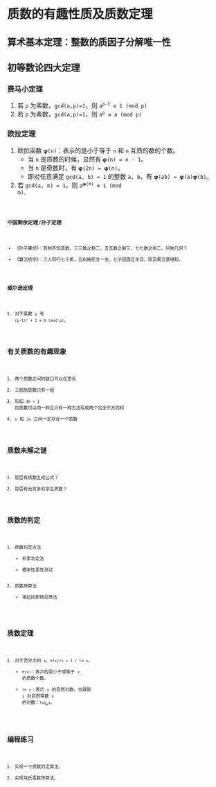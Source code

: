 # 质数的有趣性质及质数定理

		
## 算术基本定理：整数的质因子分解唯一性

		
## 初等数论四大定理

	
### 费马小定理

1. 若 `p` 为素数，`gcd(a,p)=1`，则 <code>a<sup>p-1</sup> ≡ 1 (mod p)</code>
1. 若 `p` 为素数，`gcd(a,p)=1`，则 <code>a<sup>p</sup> ≡ a (mod p)</code>

	
### 欧拉定理

1. 欧拉函数 `𝛗(n)`：表示的是小于等于 `n` 和 `n` 互质的数的个数。
   - 当 `n` 是质数的时候，显然有 `𝛗(n) = n - 1`。
   - 当 `n` 是奇数时，有 `𝛗(2n) = 𝛗(n)`。
   - 即对任意满足 `gcd(a, b) = 1` 的整数 `a, b`，有 `𝛗(ab) = 𝛗(a)𝛗(b)`。
1. 若 `gcd(a, m) = 1`，则 <code>a<sup>𝛗(m)</sup> ≡ 1 (mod m)<code>。

	
### 中国剩余定理/孙子定理

- 《孙子算经》：有物不知其数，三三数之剩二，五五数之剩三，七七数之剩二。问物几何？
- 《算法统宗》：三人同行七十希，五树梅花廿一支，七子团圆正半月，除百零五便得知。

	
### 威尔逊定理

1. 对于素数 `p` 有 `(p-1)! + 1 ≡ 0 (mod p)`。

		
## 有关质数的有趣现象

1. 两个质数之间的缺口可以任意长
1. 三胞胎质数只有一组
1. 形如 `4k + 1` 的质数可以用一种且只有一种方法写成两个完全平方的和
1. `n` 和 `2n` 之间一定存在一个质数

		
## 质数未解之谜

1. 是否有质数生成公式？
1. 是否有无穷多的孪生质数？

		
## 质数的判定

1. 质数判定方法
   - 朴素判定法
   - 概率性素性测试
1. 质数筛算法
   - 埃拉托斯特尼筛法

		
## 质数定理

1. 对于充分大的 `x`，`𝜋(x)/x ≈ 1 / ln x`。
   - `𝜋(x)`：表示的是小于或等于 `x` 的质数个数。
   - `ln x`：表示 `x` 的自然对数，也就是 `x` 对自然常数 `e` 的对数：<code>log<sub>e</sub>x</code>。

		
## 编程练习

1. 实现一个质数判定算法。
1. 实现埃氏素数筛算法。

